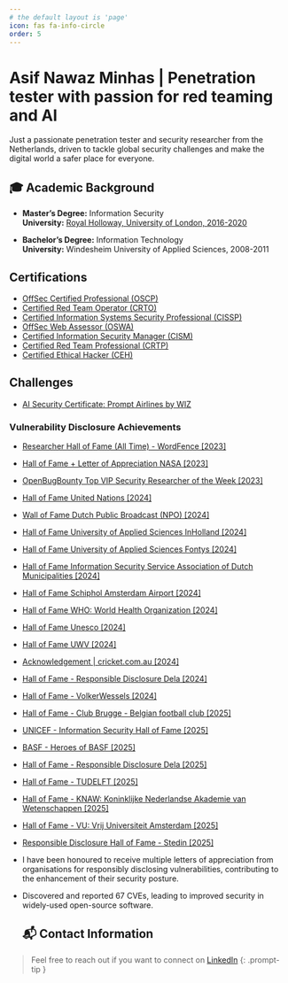 ```yaml
---
# the default layout is 'page'
icon: fas fa-info-circle
order: 5
---
```

# Asif Nawaz Minhas | Penetration tester with passion for red teaming and AI

Just a passionate penetration tester and security researcher from the Netherlands, driven to tackle global security challenges and make the digital world a safer place for everyone.

## 🎓 Academic Background

- **Master’s Degree:** Information Security <br>
**University:** <a href="https://stories.london.ac.uk/uolgrad2022/postgraduate-computing/" target="_blank">Royal Holloway, University of London, 2016-2020</a>


- **Bachelor’s Degree:** Information Technology <br>
  **University:** Windesheim University of Applied Sciences, 2008-2011  

## Certifications
- <a href="https://www.credential.net/0f2a3465-2fa6-4402-b526-6f372b35bd93?trk=public_profile_see-credential#acc.Bnhq091G" target="_blank">OffSec Certified Professional (OSCP)</a>
- <a href="https://api.eu.badgr.io/public/assertions/p2xxJx0DQU2ffXblBNslLg" target="_blank">Certified Red Team Operator (CRTO)</a>
- <a href="https://www.credly.com/badges/15539bb2-b697-4cef-8c7a-699f2700255d?trk=public_profile_see-credential" target="_blank">Certified Information Systems Security Professional (CISSP)</a>
- <a href="https://www.credential.net/d354e55c-d333-4347-9ddf-5e9d44cca4c4?trk=public_profile_see-credential#acc.YxfV3PiU" target="_blank">OffSec Web Assessor (OSWA)</a>
- <a href="https://www.credly.com/badges/b75ea7b9-55ff-4f43-a526-9077388491b6/public_url?trk=public_profile_see-credential" target="_blank">Certified Information Security Manager (CISM)</a>
- <a href="https://www.credential.net/91d1ae8c-1040-4530-a0dc-fe0352e003e9#gs.heo06q" target="_blank">Certified Red Team Professional (CRTP)</a>
- <a href="https://aspen.eccouncil.org/VerifyBadge?type=certification&a=2lRukjKr7UUZduuSqj0TbmTVi+5o1PGgbCuiL97m6ug=&trk=public_profile_see-credential" target="_blank">Certified Ethical Hacker (CEH)</a>

## Challenges
- <a href="https://promptairlines.com/certificate/qeIo9" target="_blank">AI Security Certificate: Prompt Airlines by WIZ</a>

### Vulnerability Disclosure Achievements

- <a href="https://www.wordfence.com/threat-intel/vulnerabilities/researchers/asif-nawaz-minhas" target="_blank">Researcher Hall of Fame (All Time) - WordFence [2023]</a>
- <a href="https://bugcrowd.com/engagements/nasa-vdp/hall_of_fames" target="_blank">Hall of Fame + Letter of Appreciation NASA [2023]</a>
- <a href="https://www.openbugbounty.org/researchers/ethicaldudeNL/" target="_blank">OpenBugBounty Top VIP Security Researcher of the Week [2023]</a>
- <a href="https://unite.un.org/content/hall-fame/list" target="_blank">Hall of Fame United Nations [2024]</a>
- <a href="https://npo.nl/overnpo/privacy-en-security/responsible-disclosure" target="_blank">Wall of Fame Dutch Public Broadcast (NPO) [2024]</a>
- <a href="https://www.inholland.nl/responsible-disclosure/#Wall_of_Fame" target="_blank">Hall of Fame University of Applied Sciences InHolland [2024]</a>
- <a href="https://www.fontys.nl/Over-Fontys/Wie-we-zijn/Onze-organisatie-1/Responsible-disclosure-Fontys-Hogeschool.htm" target="_blank">Hall of Fame University of Applied Sciences Fontys [2024]</a>
- <a href="https://www.informatiebeveiligingsdienst.nl/2024-coordinated-vulnerability-disclosure-hall-of-fame/" target="_blank">Hall of Fame Information Security Service Association of Dutch Municipalities [2024]</a>
- <a href="https://www.schiphol.nl/en/page/responsible-disclosure-hall-of-fame/" target="_blank">Hall of Fame Schiphol Amsterdam Airport [2024]</a>
- <a href="https://www.who.int/about/cybersecurity/vulnerability-hall-of-fame/ethical-hacker-list" target="_blank">Hall of Fame WHO: World Health Organization [2024]</a>
- <a href="https://www.unesco.org/en/vulnerability-disclosure" target="_blank">Hall of Fame Unesco [2024]</a>
- <a href="https://www.uwv.nl/en/about-this-site/vulnerability-disclosure-policy/hall-of-fame" target="_blank">Hall of Fame UWV [2024]</a>
- <a href="https://www.cricket.com.au/vulnerability-disclosure-program/" target="_blank">Acknowledgement | cricket.com.au [2024]</a>
- <a href="https://www.dela.nl/over-dela/over-cooperatie-dela/governance/responsible-disclosure/hall-of-fame" target="_blank">Hall of Fame - Responsible Disclosure Dela [2024]</a>
- <a href="https://www.volkerwessels.com/nl/hall-fame" target="_blank">Hall of Fame - VolkerWessels [2024]</a>
- <a href="https://www.clubbrugge.be/nl/hall-of-fame" target="_blank">Hall of Fame - Club Brugge - Belgian football club [2025]</a>
- <a href="https://www.unicef.org/digitalimpact/unicef-information-security-hall-fame" target="_blank">UNICEF - Information Security Hall of Fame [2025]</a>
- <a href="https://www.basf.com/global/en/legal/responsible-disclosure-statement" target="_blank">BASF - Heroes of BASF [2025]</a>
- <a href="https://www.dela.nl/over-dela/over-cooperatie-dela/governance/responsible-disclosure/hall-of-fame" target="_blank">Hall of Fame - Responsible Disclosure Dela [2025]</a>
- <a href="https://www.tudelft.nl/hall-of-fame" target="_blank">Hall of Fame - TUDELFT [2025]</a>
- <a href="https://www.knaw.nl/en/responsible-disclosure-policy" target="_blank">Hall of Fame - KNAW: Koninklijke Nederlandse Akademie van Wetenschappen [2025]</a>
- <a href="https://vu.nl/en/about-vu/more-about/security-and-operations-control-center" target="_blank">Hall of Fame - VU: Vrij Universiteit Amsterdam [2025]</a>
- <a href="https://www.stedin.net/responsible-disclosure/gemelde-en-opgeloste-kwetsbaarheden" target="_blank"> Responsible Disclosure Hall of Fame - Stedin [2025]</a>

- I have been honoured to receive multiple letters of appreciation from organisations for responsibly disclosing vulnerabilities, contributing to the enhancement of their security posture. 
- Discovered and reported 67 CVEs, leading to improved security in widely-used open-source software.

  ## 📬 Contact Information

> Feel free to reach out if you want to connect on <a href="https://nl.linkedin.com/in/asifminhasnl" target="_blank">LinkedIn</a>
{: .prompt-tip }
